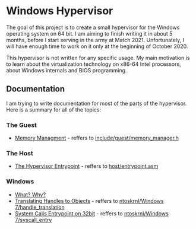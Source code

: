 # Windows Hypervisor

The goal of this project is to create a small hypervisor for the Windows operating system on 64 bit. I am aiming to finish writing it in about 5 months, before I start serving in the army at Match 2021. Unfortunately, I will have enough time to work on it only at the beginning of October 2020.

This hypervisor is not written for any specific usage. My main motivation is to learn about the virtualization technology on x86-64 Intel processors, about Windows internals and BIOS programming.

## Documentation

I am trying to write documentation for most of the parts of the hypervisor.  
Here is a summary for all of the topics:

### The Guest

* [Memory Managment](docs/guest/memory_manager.md) - reffers to [include/guest/memory_manager.h](include/guest/memory_manager.h)

### The Host

* [The Hypervisor Entrypoint](docs/host/entrypoint.md) - reffers to [host/entrypoint.asm](host/entrypoint.asm)

### Windows

* [What? Why?](docs/ntoskrnl/general.md) 
* [Translating Handles to Objects](docs/ntoskrnl/handle_translation.md) - reffers to [ntoskrnl/Windows 7/handle_translation](toskrnl/Windows%207/handle_translation)
* [System Calls Entrypoint on 32bit](docs/ntoskrnl/syscall_entry.md) - reffers to [ntoskrnl/Windows 7/syscall_entry](ntoskrnl/Windows%207/syscall_entry)
